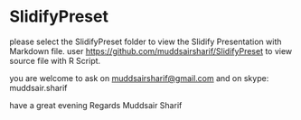 SlidifyPreset
=============

please select the SlidifyPreset folder to view the Slidify Presentation with Markdown file.
user https://github.com/muddsairsharif/SlidifyPreset to view source file with R Script.


you are welcome to ask on muddsairsharif@gmail.com and on skype: muddsair.sharif

have  a great evening
Regards
Muddsair Sharif
